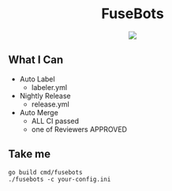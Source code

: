 <div align="center">
<h1>FuseBots</h1>
<img src='https://avatars.githubusercontent.com/u/82190365?s=120&v=4'>
</div>


## What I Can
* Auto Label
  - labeler.yml
* Nightly Release
  - release.yml
* Auto Merge
  - ALL CI passed
  - one of Reviewers APPROVED

## Take me
```
go build cmd/fusebots
./fusebots -c your-config.ini
```
